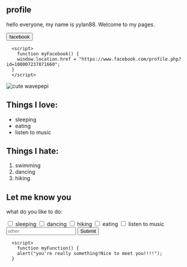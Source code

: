 <head>
<div class="profile">
  <h2 class="green-text">profile</h2>
</div>

hello everyone, my name is yylan88. Welcome to my pages.

<button onclick ="myFacebook()">facebook</button>

      <script>
        function myFacebook() {
        window.location.href = "https://www.facebook.com/profile.php?id=100007237871660";
      }
      </script>

<div class="photo">  
  <img src="https://i.imgur.com/ptvlKMU.jpgegs" alt="cute wavepepi">
</div>

<h2 class="green-text">Things I love:</h2>
  <ul>
    <li>sleeping</li>
    <li>eating</li>
    <li>listen to music</li>
  </ul>
<h2 class="green-text">Things I hate:</h2>
  <ol>
    <li>swimming</li>
    <li>dancing</li>
    <li>hiking</li>
  </ol>
<h2 class="green-text">Let me know you</h2>
  <div class="let me know you">
    <p>what do you like to do:</p>
      <label><input type="checkbox" name="personality"> sleeping</label>
      <label><input type="checkbox" name="personality"> dancing</label>
      <label><input type="checkbox" name="personality"> hiking</label>
      <label><input type="checkbox" name="personality"> eating</label>
      <label><input type="checkbox" name="personality"> listen to music</label>
      <input type="text" placeholder="other" required>
      <button onclick ="myFunction()">Submit</button>

      <script>
        function myFunction() {
        alert("you're really something!Nice to meet you!!!!");
      }
</script>
  </div>
  </head>

```



